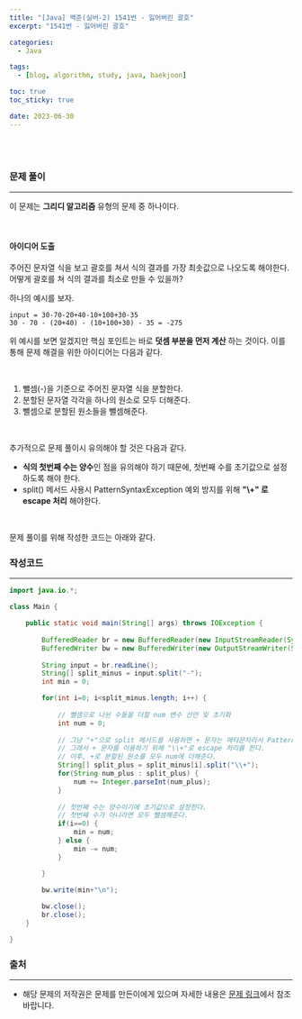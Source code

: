 ```yaml
---
title: "[Java] 백준(실버-2) 1541번 - 잃어버린 괄호"
excerpt: "1541번 - 잃어버린 괄호"

categories:
  - Java

tags:
  - [blog, algorithm, study, java, baekjoon]

toc: true
toc_sticky: true

date: 2023-06-30
---
```


<br><br>

### 문제 풀이

---

이 문제는 **그리디 알고리즘** 유형의 문제 중 하나이다.

<br>

#### 아이디어 도출

주어진 문자열 식을 보고 괄호를 쳐서 식의 결과를 가장 최솟값으로 나오도록 해야한다. 어떻게 괄호를 쳐 식의 결과를 최소로 만들 수 있을까?

하나의 예시를 보자.

```
input = 30-70-20+40-10+100+30-35
30 - 70 - (20+40) - (10+100+30) - 35 = -275
```

위 예시를 보면 알겠지만 핵심 포인트는 바로 **덧셈 부분을 먼저 계산** 하는 것이다. 이를 통해 문제 해결을 위한 아이디어는 다음과 같다.

<br>

1. 뺄셈(-)을 기준으로 주어진 문자열 식을 분할한다.
2. 분할된 문자열 각각을 하나의 원소로 모두 더해준다.
3. 뺄셈으로 분할된 원소들을 뺄셈해준다.

<br>

추가적으로 문제 풀이시 유의해야 할 것은 다음과 같다.

- **식의 첫번째 수는 양수**인 점을 유의해야 하기 때문에, 첫번째 수를 초기값으로 설정하도록 해야 한다.
- split() 메서드 사용시 PatternSyntaxException 예외 방지를 위해 **"\\+" 로 escape 처리** 해야한다.



<br>

문제 풀이를 위해 작성한 코드는 아래와 같다.

### 작성코드

---

```java
import java.io.*;

class Main {    

    public static void main(String[] args) throws IOException {
        
        BufferedReader br = new BufferedReader(new InputStreamReader(System.in));
        BufferedWriter bw = new BufferedWriter(new OutputStreamWriter(System.out));
        
        String input = br.readLine();
        String[] split_minus = input.split("-");
        int min = 0;

        for(int i=0; i<split_minus.length; i++) {
            
            // 뺄셈으로 나뉜 수들을 더할 num 변수 선언 및 초기화
            int num = 0;
            
            // 그냥 "+"으로 split 메서드를 사용하면 + 문자는 메타문자라서 PatternSyntaxException 에러가 발생한다.
            // 그래서 + 문자를 이용하기 위해 "\\+"로 escape 처리를 한다.
            // 이후, +로 분할된 원소를 모두 num에 더해준다.
            String[] split_plus = split_minus[i].split("\\+");
            for(String num_plus : split_plus) {
                num += Integer.parseInt(num_plus);
            }
            
            // 첫번째 수는 양수이기에 초기값으로 설정한다.
            // 첫번째 수가 아니라면 모두 뺄셈해준다.
            if(i==0) {
                min = num;
            } else {
                min -= num;
            }

        }
        
        bw.write(min+"\n");

        bw.close();
        br.close();
    }

}
```

### 출처

---

- 해당 문제의 저작권은 문제를 만든이에게 있으며 자세한 내용은 [문제 링크](https://www.acmicpc.net/problem/1541)에서 참조바랍니다.